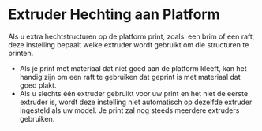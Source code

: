 Extruder Hechting aan Platform
====
Als u extra hechtstructuren op de platform print, zoals: een brim of een raft, deze instelling bepaalt welke extruder wordt gebruikt om die structuren te printen.

* Als je print met materiaal dat niet goed aan de platform kleeft, kan het handig zijn om een raft te gebruiken dat geprint is met materiaal dat goed plakt.
* Als u slechts één extruder gebruikt voor uw print en het niet de eerste extruder is, wordt deze instelling niet automatisch op dezelfde extruder ingesteld als uw model. Je print zal nog steeds meerdere extruders gebruiken.